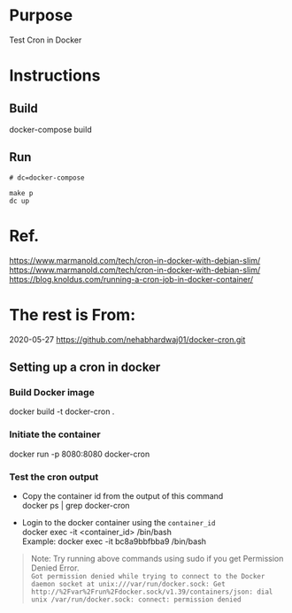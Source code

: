 
#  Purpose

Test Cron in Docker

# Instructions

## Build

docker-compose build

## Run

```
# dc=docker-compose

make p
dc up

```



# Ref.

https://www.marmanold.com/tech/cron-in-docker-with-debian-slim/
https://www.marmanold.com/tech/cron-in-docker-with-debian-slim/
https://blog.knoldus.com/running-a-cron-job-in-docker-container/



#

#

#

#

# The rest is From:

2020-05-27 https://github.com/nehabhardwaj01/docker-cron.git

## Setting up a cron in docker

### Build Docker image
docker build -t docker-cron .

### Initiate the container
docker run -p 8080:8080 docker-cron

### Test the cron output

- Copy the container id from the output of this command  
docker ps | grep docker-cron

- Login to the docker container using the `container_id`  
docker exec -it <container_id> /bin/bash  
Example: docker exec -it bc8a9bbfbba9 /bin/bash

>Note: Try running above commands using sudo if you get Permission Denied Error.  
`Got permission denied while trying to connect to the Docker daemon socket at unix:///var/run/docker.sock: Get http://%2Fvar%2Frun%2Fdocker.sock/v1.39/containers/json: dial unix /var/run/docker.sock: connect: permission denied`


